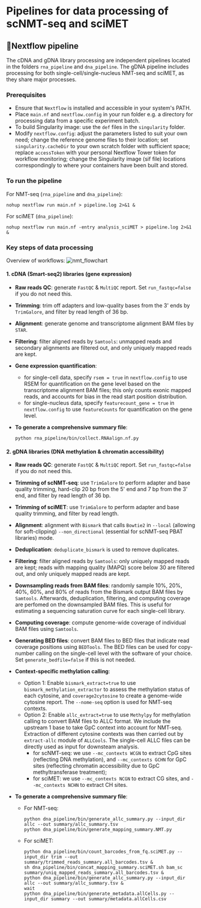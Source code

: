 # Pipelines for data processing of scNMT-seq and sciMET
## 🔧Nextflow pipeline
The cDNA and gDNA library processing are independent pipelines located in the folders `rna_pipeline` and `dna_pipeline`. The gDNA pipeline includes processing for both single-cell/single-nucleus NMT-seq and sciMET, as they share major processes.

### Prerequisites
- Ensure that `Nextflow` is installed and accessible in your system's PATH.
- Place `main.nf` and `nextflow.config` in your run folder e.g. a directory for processing data from a specific experiment batch.
- To build Singularity image: use the `def` files in the `singularity` folder.
- Modify `nextflow.config`: adjust the parameters listed to suit your own need; change the reference genome files to their location; set `singularity.cacheDir` to your own scratch folder with sufficient space; replace `accessToken` with your personal Nextflow Tower token for workflow monitoring; change the Singularity image (sif file) locations correspondingly to where your containers have been built and stored.

### To run the pipeline
For NMT-seq (`rna_pipeline` and `dna_pipeline`):
```shell
nohup nextflow run main.nf > pipeline.log 2>&1 &
```

For sciMET (`dna_pipeline`):
```shell
nohup nextflow run main.nf -entry analysis_sciMET > pipeline.log 2>&1 &
```

### Key steps of data processing
Overview of workflows:
![nmt_flowchart](https://github.com/user-attachments/assets/41414d4f-7b92-4596-930a-cd9af254e69e)
#### 1. cDNA (Smart-seq2) libraries (gene expression)
- **Raw reads QC**: generate `FastQC` & `MultiQC` report. Set `run_fastqc=false` if you do not need this.

- **Trimming**: trim off adapters and low-quality bases from the 3' ends by `TrimGalore`, and filter by read length of 36 bp.

- **Alignment**: generate genome and transcriptome alignment BAM files by `STAR`.

- **Filtering**: filter aligned reads by `Samtools`: unmapped reads and secondary alignments are filtered out, and only uniquely mapped reads are kept.

- **Gene expression quantification**:
  - for single-cell data, specify `rsem = true` in `nextflow.config` to use RSEM for quantification on the gene level based on the transcriptome alignment BAM files; this only counts exonic mapped reads, and accounts for bias in the read start position distribution.
  - for single-nucleus data, specify `featurecount_gene = true` in `nextflow.config` to use `featureCounts` for quantification on the gene level.

- **To generate a comprehensive summary file**:
  ```shell
  python rna_pipeline/bin/collect.RNAalign.nf.py
  ```

#### 2. gDNA libraries (DNA methylation & chromatin accessibility)
- **Raw reads QC**: generate `FastQC` & `MultiQC` report. Set `run_fastqc=false` if you do not need this.

- **Trimming of scNMT-seq**: use `TrimGalore` to perform adapter and base quality trimming, hard-clip 20 bp from the 5' end and 7 bp from the 3' end, and filter by read length of 36 bp. 
  
- **Trimming of sciMET**: use `TrimGalore` to perform adapter and base quality trimming, and filter by read length. 

- **Alignment**: alignment with `Bismark` that calls `Bowtie2` in `--local` (allowing for soft-clipping) `--non_directional` (essential for scNMT-seq PBAT libraries) mode.
  
- **Deduplication**: `deduplicate_bismark` is used to remove duplicates.

- **Filtering**: filter aligned reads by `Samtools`: only uniquely mapped reads are kept; reads with mapping quality (MAPQ) score below 30 are filtered out, and only uniquely mapped reads are kept.

- **Downsampling reads from BAM files**: randomly sample 10%, 20%, 40%, 60%, and 80% of reads from the Bismark output BAM files by `Samtools`. Afterwards, deduplication, filtering, and computing coverage are perfomed on the downsampled BAM files. This is useful for estimating a sequencing saturation curve for each single-cell library.

- **Computing coverage**: compute genome-wide coverage of individual BAM files using `Samtools`.

- **Generating BED files**: convert BAM files to BED files that indicate read coverage positions using `BEDTools`. The BED files can be used for copy-number calling on the single-cell level with the software of your choice. Set `generate_bedfile=false` if this is not needed. 

- **Context-specific methylation calling**: 
  - Option 1: Enable `bismark_extract=true` to use `bismark_methylation_extractor` to assess the methylation status of each cytosine, and `coverage2cytosine` to create a genome-wide cytosine report. The `--nome-seq` option is used for NMT-seq contexts. 
  - Option 2: Enable `allc_extract=true` to use `Methylpy` for methylation calling to convert BAM files to ALLC format. We include the upstream 1 base to take GpC context into account for NMT-seq. Extraction of different cytosine contexts was then carried out by `extract-allc` module of `ALLCools`. The single-cell ALLC files can be directly used as input for downsteam analysis. 
    - for scNMT-seq: we use `--mc_contexts WCGN` to extract CpG sites (reflecting DNA methylation), and `--mc_contexts GCHN` for GpC sites (reflecting chromatin accessibility due to GpC methyltransferase treatment);
    - for sciMET: we use `--mc_contexts NCGN` to extract CG sites, and `--mc_contexts NCHN` to extract CH sites.

- **To generate a comprehensive summary file**:
  - For NMT-seq:
    ```shell
    python dna_pipeline/bin/generate_allc_summary.py --input_dir allc --out summary/allc_summary.tsv
    python dna_pipeline/bin/generate_mapping_summary.NMT.py
    ```
  - For sciMET:
    ```shell
    python dna_pipeline/bin/count_barcodes_from_fq.sciMET.py --input_dir trim --out summary/trimmed_reads_summary.all_barcodes.tsv &
    sh dna_pipeline/bin/concat_mapping_summary.sciMET.sh bam_sc summary/uniq_mapped_reads_summary.all_barcodes.tsv &
    python dna_pipeline/bin/generate_allc_summary.py --input_dir allc --out summary/allc_summary.tsv &
    wait
    python dna_pipeline/bin/generate_metadata.allCells.py --input_dir summary --out summary/metadata.allCells.csv
    ```
